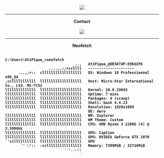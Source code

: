 
<p align = "center">
<img src="https://media.discordapp.net/attachments/811996894640472125/940755545994969088/anime-depressed.gif">
</p>
 
-----

<p align = "center"><strong>Contact<strong><br><br>
  <a href="https://github.com:AtiPiquee">
    <img src="https://discord.c99.nl/widget/theme-2/456142146299494402.png">
  </a>
</p>
 
-----

 <p align = "center"><strong>Neofetch<strong><br><br>
  
```md
C:\Users\AtiPique_>neofetch
                                ..,   AtiPique_@DESKTOP-E9KU2FK
                    ....,,:;+ccllll   ---------------------
      ...,,+:;  cllllllllllllllllll   OS: Windows 10 Professionnel x86_64
,cclllllllllll  lllllllllllllllllll   Host: Micro-Star International Co., Ltd. MS-7C52
llllllllllllll  lllllllllllllllllll   Kernel: 10.0.19043
llllllllllllll  lllllllllllllllllll   Uptime: 7 mins
llllllllllllll  lllllllllllllllllll   Packages: 4 (scoop)
llllllllllllll  lllllllllllllllllll   Shell: bash 4.4.23
llllllllllllll  lllllllllllllllllll   Resolution: 1920x1080
                                      DE: Aero
llllllllllllll  lllllllllllllllllll   WM: Explorer
llllllllllllll  lllllllllllllllllll   WM Theme: Custom
llllllllllllll  lllllllllllllllllll   CPU: AMD Ryzen 3 2200G (4) @ 3.500GHz
llllllllllllll  lllllllllllllllllll   GPU: Caption
llllllllllllll  lllllllllllllllllll   GPU: NVIDIA GeForce GTX 1070
`'ccllllllllll  lllllllllllllllllll   GPU
       `' \*::  :ccllllllllllllllll   Memory: 7309MiB / 32716MiB
                       ````''*::cll
                                 ``

```
 
